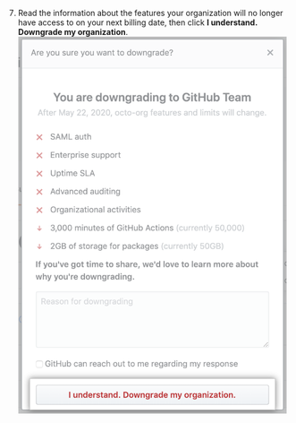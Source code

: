 7. Read the information about the features your organization will no longer have access to on your next billing date, then click **I understand. Downgrade my organization**.
  ![Downgrade button](/assets/images/help/billing/downgrade-confirm-button.png)
